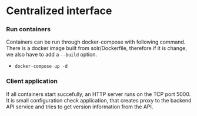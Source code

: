 # Centralized interface

### Run containers

Containers can be run through docker-compose with following command.
There is a docker image built from solr/Dockerfile, therefore if it 
is change, we also have to add a `--build` option.

- `docker-compose up -d`

### Client application

If all containers start succefully, an HTTP server runs on the TCP port 5000. 
It is small configuration check application, that creates proxy to the backend API 
service and tries to get version information from the API. 
